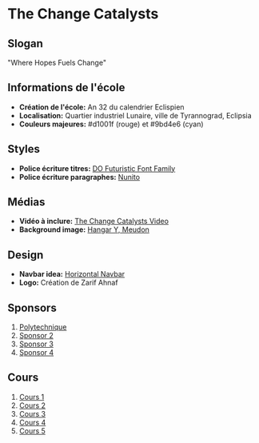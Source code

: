 # The Change Catalysts

## Slogan
"Where Hopes Fuels Change"

## Informations de l'école
- **Création de l'école:** An 32 du calendrier Eclispien
- **Localisation:** Quartier industriel Lunaire, ville de Tyrannograd, Eclipsia
- **Couleurs majeures:** #d1001f (rouge) et #9bd4e6 (cyan)

## Styles
- **Police écriture titres:** [DO Futuristic Font Family](https://www.cdnfonts.com/do-futuristic.font)
- **Police écriture paragraphes:** [Nunito](https://fonts.google.com/specimen/Nunito?preview.size=24&query=nunito)

## Médias
- **Vidéo à inclure:** [The Change Catalysts Video](https://youtu.be/UG07x3aN3b0?si=9tooB5Z4rbC9LK3s)
- **Background image:** [Hangar Y, Meudon](https://www.meudon.fr/wp-content/uploads/sites/5/2023/03/DSC_0784-scaled.jpg)

## Design
- **Navbar idea:** [Horizontal Navbar](https://www.w3schools.com/css/css_navbar_horizontal.asp)
- **Logo:** Création de Zarif Ahnaf

## Sponsors
1. [Polytechnique](https://www.polytechnique.edu/)
2. [Sponsor 2](https://i.redd.it/arstotzka-flags-in-different-ideologies-v0-jg3k2vnjglu81.png?width=2560&format=png&auto=webp&s=eef5a1ae4f904e20e15f1200b7b1f093b989d920)
3. [Sponsor 3](https://avatars.akamai.steamstatic.com/8e76e8626137272949479ef01cb78268ced22dee_full.jpg)
4. [Sponsor 4](https://upload.wikimedia.org/wikipedia/commons/thumb/3/33/F1.svg/1280px-F1.svg.png)

## Cours
1. [Cours 1](https://whsjohnnygreen.org/wp-content/uploads/2016/11/Compass2.png)
2. [Cours 2](https://pratiquesrh.com/sites/default/files/styles/hero_tablet_1x/public/2023-02/concept_de_reconnais_4tzwy.jpg.webp?itok=kBZCTHur)
3. [Cours 3](https://www.ville-sees.fr/wp-content/uploads/2023/10/Militaire.jpg)
4. [Cours 4](https://us.123rf.com/450wm/alex1618/alex16182006/alex1618200600789/150137685-ic%C3%B4ne-noire-de-glyphe-de-boycott-groupe-de-personnes-en-gr%C3%A8ve-protestation-sociale-pictogramme.jpg?ver=6)
5. [Cours 5](https://www.nonfiction.fr/prximgsrv/crp/790/469/x/repo/b/8/b873b6d30b3b6a65ae268aefee7fa41c-0.jpg)
